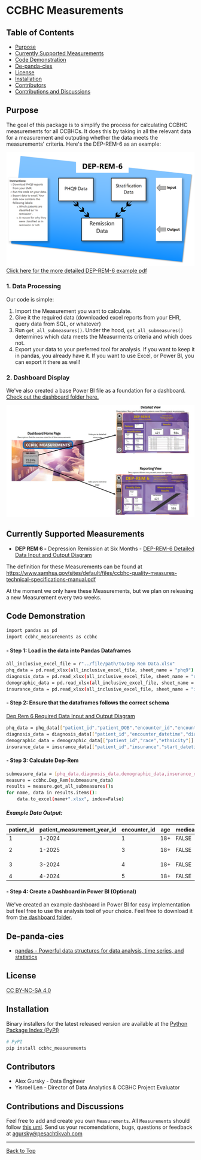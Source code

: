 # CCBHC Measurements

## Table of Contents

 - [Purpose](#purpose)
 - [Currently Supported Measurements](#currently-supported-measurements)
 - [Code Demonstration](#code-demonstration)
 - [De-panda-cies](#de-panda-cies)
 - [License](#license)
 - [Installation](#installation)
 - [Contributors](#contributors)
 - [Contributions and Discussions](#contributions-and-discussions)

## Purpose

The goal of this package is to simplify the process for calculating CCBHC measurements for all CCBHCs. It does this by taking in all the relevant data for a measurement and outputing whether the data meets the measurements' criteria. Here's the DEP-REM-6 as an example:

![simple example of how the package works](https://github.com/Pesach-Tikvah-Hope-Development-Inc/CCBHC_Measurements/blob/main/ccbhc_measurements/diagrams/Simple%20CCBHC_Measurements%20Example.png?raw=true)
[Click here for the more detailed DEP-REM-6 example pdf][Dep Rem 6 Diagram]

### 1. Data Processing
Our code is simple:
1. Import the Measurement you want to calculate.
2. Give it the required data (downloaded excel reports from your EHR, query data from SQL, or whatever)
3. Run ```get_all_submeasures()```. Under the hood, ```get_all_submeasures()``` determines which data meets the Measurments criteria and which does not.
4. Export your data to your preferred tool for analysis. If you want to keep it in pandas, you already have it. If you want to use Excel, or Power BI, you can export it there as well!

### 2. Dashboard Display
We've also created a base Power BI file as a foundation for a dashboard. [Check out the dashboard folder here.](CCBHC_Measurements/ccbhc_measurements/dashboard/)

![Dashboard Picture](ccbhc_measurements/diagrams/Dashboard_Example.jpg)

## Currently Supported Measurements

 - **DEP REM 6 -** Depression Remission at Six Months - [DEP-REM-6 Detailed Data Input and Output Diagram][Dep Rem 6 Diagram]

The definition for these Measurements can be found at <https://www.samhsa.gov/sites/default/files/ccbhc-quality-measures-technical-specifications-manual.pdf>  

At the moment we only have these Measurements, but we plan on releasing a new Measurement every two weeks.

[Dep Rem 6 Diagram]:https://github.com/Pesach-Tikvah-Hope-Development-Inc/CCBHC_Measurements/blob/main/ccbhc_measurements/diagrams/DEP%20REM%20Input-Output%20Example.pdf

## Code Demonstration

```sh
import pandas as pd
import ccbhc_measurements as ccbhc
```

#### - Step 1: Load in the data into Pandas Dataframes

```sh
all_inclusive_excel_file = r"../file/path/to/Dep Rem Data.xlsx"
phq_data = pd.read_xlsx(all_inclusive_excel_file, sheet_name = "phq9")
diagnosis_data = pd.read_xlsx(all_inclusive_excel_file, sheet_name = "diagnosis")
demographic_data = pd.read_xlsx(all_inclusive_excel_file, sheet_name = "demographic")
insurance_data = pd.read_xlsx(all_inclusive_excel_file, sheet_name = "insurance")
```

#### - Step 2: Ensure that the dataframes follows the correct schema

[Dep Rem 6 Required Data Input and Output Diagram][Dep Rem 6 Diagram]

```sh
phq_data = phq_data[["patient_id","patient_DOB","encounter_id","encounter_datetime","total_score"]].copy()
diagnosis_data = diagnosis_data[["patient_id","encounter_datetime","diagnosis"]].copy()
demographic_data = demographic_data[["patient_id","race","ethnicity"]].copy()
insurance_data = insurance_data[["patient_id","insurance","start_datetime","end_datetime"]].copy()
```

#### - Step 3: Calculate Dep-Rem

```sh
submeasure_data = [phq_data,diagnosis_data,demographic_data,insurance_data]
measure = ccbhc.Dep_Rem(submeasure_data)
results = measure.get_all_submeasures()s
for name, data in results.items():
    data.to_excel(name+".xlsx", index=False)
```
##### Example Data Output:

| patient_id | patient_measurement_year_id | encounter_id | age | medicaid | numerator | numerator_reason            |
| ---------- | --------------------------- | ------------ | --- | -------- | --------- | ---------------------------- |
| 1          | 1-2024                      | 1            | 18+ | FALSE    | **TRUE**      | <mark>**Has Remission**</mark>                |
| 2          | 1-2025                      | 3            | 18+ | FALSE    | **FALSE**     | <mark>**Remission Period not Reached**</mark> |
| 3          | 3-2024                      | 4            | 18+ | FALSE    | **FALSE**     | <mark>**No PHQ-9 Follow Up**</mark>           |
| 4          | 4-2024                      | 5            | 18+ | FALSE    | **FALSE**     | <mark>**No Remission**</mark>                 |

#### - Step 4: Create a Dashboard in Power BI (Optional)
We've created an example dashboard in Power BI for easy implementation but feel free to use the analysis tool of your choice. Feel free to download it from [the dashboard folder](CCBHC_Measurements/ccbhc_measurements/dashboard/).

## De-panda-cies

 - [pandas - Powerful data structures for data analysis, time series, and statistics](https://pandas.pydata.org/)

## License

[CC BY-NC-SA 4.0](LICENSE)

## Installation

Binary installers for the latest released version are available at the [Python
Package Index (PyPI)](https://test.pypi.org/project/ccbhc-measurements/)

```sh
# PyPI
pip install ccbhc_measurements
```

## Contributors

 - Alex Gursky - Data Engineer
 - Yisroel Len - Director of Data Analytics & CCBHC Project Evaluator

## Contributions and Discussions

Feel free to add and create you own ```Measurements```. All ```Measurements``` should follow [this uml][uml].
Send us your recomendations, bugs, questions or feedback at [agursky@pesachtikvah.com](mailto:agursky@pesachtikvah.com)

[uml]:https://github.com/Pesach-Tikvah-Hope-Development-Inc/CCBHC_Measurements/blob/main/ccbhc_measurements/diagrams/Measurements%20UML.pdf

<hr>

[Back to Top](#ccbhc-measurements)

